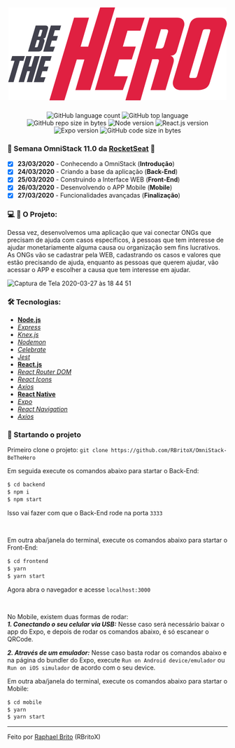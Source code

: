 <h1 align="center">
  <img src="./bethehero.svg">
</h1>

<p align="center">
  <img alt="GitHub language count" src="https://img.shields.io/github/languages/count/rbritox/OmniStack-BeTheHero">

  <img alt="GitHub top language" src="https://img.shields.io/github/languages/top/rbritox/OmniStack-BeTheHero">

  <img alt="GitHub repo size in bytes" src="https://img.shields.io/github/repo-size/rbritox/OmniStack-BeTheHero">

  <img alt="Node version" src="https://img.shields.io/badge/Node.js-v12.16.1-blue?style=flat&logo=node.js">

  <img alt="React.js version" src="https://img.shields.io/badge/React.js-v16.13.1-blue?style=flat&logo=react">
  
  <img alt="Expo version" src="https://img.shields.io/badge/Expo-v36.0.0-blue?style=flat&logo=expo">

  <img alt="GitHub code size in bytes" src="https://api.codacy.com/project/badge/Grade/5f7fa315c005463ea04f97bc8f89a0b4">
</p>

### :rocket: Semana OmniStack 11.0 da [RocketSeat](https://rocketseat.com.br/) :rocket:

- [X] **23/03/2020** - Conhecendo a OmniStack (**Introdução**)
- [X] **24/03/2020** - Criando a base da aplicação (**Back-End**)
- [X] **25/03/2020** - Construindo a Interface WEB (**Front-End**)
- [X] **26/03/2020** - Desenvolvendo o APP Mobile (**Mobile**)
- [X] **27/03/2020** - Funcionalidades avançadas (**Finalização**)

### :computer: :iphone: O Projeto:

Dessa vez, desenvolvemos uma aplicação que vai conectar ONGs que precisam de ajuda com casos específicos, à pessoas que tem interesse de ajudar monetariamente alguma causa ou organização sem fins lucrativos. As ONGs vão se cadastrar pela WEB, cadastrando os casos e valores que estão precisando de ajuda, enquanto as pessoas que querem ajudar, vão acessar o APP e escolher a causa que tem interesse em ajudar.

![Captura de Tela 2020-03-27 às 18 44 51](https://user-images.githubusercontent.com/34657005/77803093-1a12dc80-705b-11ea-8157-6d0f52b1dc16.png)

### :hammer_and_wrench: Tecnologias:

- **[Node.js](https://nodejs.org/en/)**
- *[Express](https://expressjs.com/pt-br/)*
- *[Knex.js](http://knexjs.org/)*
- *[Nodemon](https://nodemon.io/)*
- *[Celebrate](https://github.com/arb/celebrate)*
- *[Jest](https://jestjs.io/)*
- **[React.js](https://pt-br.reactjs.org/)**
- *[React Router DOM](https://reacttraining.com/react-router/web/guides/quick-start)*
- *[React Icons](https://react-icons.netlify.com/#/)*
- *[Axios](https://nodemon.io/)*
- **[React Native](https://reactnative.dev/)**
- *[Expo](https://expo.io/)*
- *[React Navigation](https://reactnavigation.org/)*
- *[Axios](https://nodemon.io/)*

### :checkered_flag: Startando o projeto

Primeiro clone o projeto: `git clone https://github.com/RBritoX/OmniStack-BeTheHero`

Em seguida execute os comandos abaixo para startar o Back-End:

```sh
$ cd backend
$ npm i
$ npm start
```

Isso vai fazer com que o Back-End rode na porta `3333`

<br>

Em outra aba/janela do terminal, execute os comandos abaixo para startar o Front-End:

```sh
$ cd frontend
$ yarn
$ yarn start
```

Agora abra o navegador e acesse `localhost:3000`

<br>

No Mobile, existem duas formas de rodar:
<br>
***1. Conectando o seu celular via USB:*** Nesse caso será necessário baixar o app do Expo, e depois de rodar os comandos abaixo, é só escanear o QRCode.

***2. Através de um emulador:*** Nesse caso basta rodar os comandos abaixo e na página do bundler do Expo, execute `Run on Android device/emulador` ou `Run on iOS simulador` de acordo com o seu device.
<br>

Em outra aba/janela do terminal, execute os comandos abaixo para startar o Mobile:

```sh
$ cd mobile
$ yarn
$ yarn start
```

---

Feito por [Raphael Brito](https://www.linkedin.com/in/raphaellbrito/) (RBritoX)
